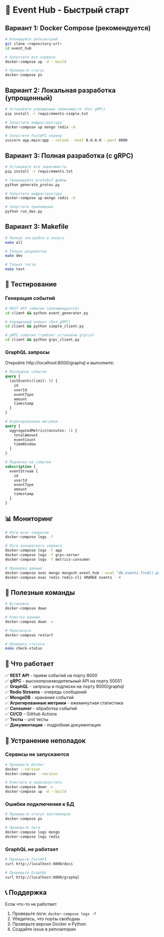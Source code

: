 # 🚀 Event Hub - Быстрый старт

## Вариант 1: Docker Compose (рекомендуется)

```bash
# Клонируйте репозиторий
git clone <repository-url>
cd event_hub

# Запустите все сервисы
docker-compose up -d --build

# Проверьте статус
docker-compose ps
```

## Вариант 2: Локальная разработка (упрощенный)

```bash
# Установите упрощенные зависимости (без gRPC)
pip install -r requirements-simple.txt

# Запустите инфраструктуру
docker-compose up mongo redis -d

# Запустите FastAPI сервер
uvicorn app.main:app --reload --host 0.0.0.0 --port 8000
```

## Вариант 3: Полная разработка (с gRPC)

```bash
# Установите все зависимости
pip install -r requirements.txt

# Генерируйте protobuf файлы
python generate_protos.py

# Запустите инфраструктуру
docker-compose up mongo redis -d

# Запустите приложения
python run_dev.py
```

## Вариант 3: Makefile

```bash
# Полная настройка и запуск
make all

# Только разработка
make dev

# Только тесты
make test
```

## 🧪 Тестирование

### Генерация событий
```bash
# REST API события (рекомендуется)
cd client && python event_generator.py

# Упрощенный клиент (без gRPC)
cd client && python simple_client.py

# gRPC события (требует установки grpcio)
cd client && python grpc_client.py
```

### GraphQL запросы
Откройте http://localhost:8000/graphql и выполните:

```graphql
# Последние события
query {
  lastEvents(limit: 5) {
    id
    userId
    eventType
    amount
    timestamp
  }
}

# Агрегированные метрики
query {
  aggregatedMetrics(minutes: 1) {
    totalAmount
    eventCount
    timeWindow
  }
}

# Подписка на события
subscription {
  eventStream {
    id
    userId
    eventType
    amount
    timestamp
  }
}
```

## 📊 Мониторинг

```bash
# Логи всех сервисов
docker-compose logs -f

# Логи конкретного сервиса
docker-compose logs -f app
docker-compose logs -f grpc-server
docker-compose logs -f metrics-consumer

# Проверка данных
docker-compose exec mongo mongosh event_hub --eval "db.events.find().pretty()"
docker-compose exec redis redis-cli XRANGE events - +
```

## 🔧 Полезные команды

```bash
# Остановка
docker-compose down

# Очистка данных
docker-compose down -v

# Перезапуск
docker-compose restart

# Проверка статуса
make check-status
```

## 🎯 Что работает

✅ **REST API** - прием событий на порту 8000  
✅ **gRPC** - высокопроизводительный API на порту 50051  
✅ **GraphQL** - запросы и подписки на порту 8000/graphql  
✅ **Redis Streams** - очередь сообщений  
✅ **MongoDB** - хранение событий  
✅ **Агрегированные метрики** - ежеминутная статистика  
✅ **Consumer** - обработка событий  
✅ **CI/CD** - GitHub Actions  
✅ **Тесты** - unit тесты  
✅ **Документация** - подробная документация  

## 🚨 Устранение неполадок

### Сервисы не запускаются
```bash
# Проверьте Docker
docker --version
docker-compose --version

# Очистите и перезапустите
docker-compose down -v
docker-compose up -d --build
```

### Ошибки подключения к БД
```bash
# Проверьте статус контейнеров
docker-compose ps

# Проверьте логи
docker-compose logs mongo
docker-compose logs redis
```

### GraphQL не работает
```bash
# Проверьте FastAPI
curl http://localhost:8000/docs

# Проверьте GraphQL
curl http://localhost:8000/graphql
```

## 📞 Поддержка

Если что-то не работает:
1. Проверьте логи: `docker-compose logs -f`
2. Убедитесь, что порты свободны
3. Проверьте версии Docker и Python
4. Создайте issue в репозитории 